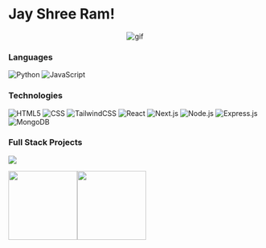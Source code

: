 <h1 >Jay Shree Ram!</h1>

<p align="center">
<img src="https://mir-s3-cdn-cf.behance.net/project_modules/disp/9c0d2243836113.57fe73e1e3867.gif" alt="gif" />

</p>



### Languages

![Python](https://img.shields.io/badge/-Python-000?&logo=Python)
![JavaScript](https://img.shields.io/badge/-JavaScript-000?&logo=JavaScript)

### Technologies
![HTML5](https://img.shields.io/badge/-HTML5-000?&logo=html5)
![CSS](https://img.shields.io/badge/-CSS-000?&logo=css3)
![TailwindCSS](https://img.shields.io/badge/-tailwindcss-000?&logo=tailwindcss)
![React](https://img.shields.io/badge/-React-000?&logo=React)
![Next.js](https://img.shields.io/badge/-Next.js-000?&logo=next.js)
![Node.js](https://img.shields.io/badge/-Node.js-000?&logo=node.js)
![Express.js](https://img.shields.io/badge/-Express.js-000?&logo=express)
![MongoDB](https://img.shields.io/badge/-MongoDB-000?&logo=mongodb)



### Full Stack Projects

[![](https://img.shields.io/badge/-🚀%20Trackify%20Website-000)](https://github.com/siyaramaa/trackify)


<img height="137px" src="https://github-readme-stats.vercel.app/api?username=siyaramaa&hide_title=true&hide_border=true&show_icons=true&include_all_commits=true&count_private=true&line_height=21&text_color=000&icon_color=000&bg_color=0,ea6161,ffc64d,fffc4d,52fa5a&theme=graywhite" /><!-- wi*quL3fcV --><img height="137px" src="https://github-readme-stats.vercel.app/api/top-langs/?username=siyaramaa&hide=html&hide_title=true&hide_border=true&layout=compact&langs_count=6&exclude_repo=comp426,Redventures-Movie-Quotes&text_color=000&icon_color=fff&bg_color=0,52fa5a,4dfcff,c64dff&theme=graywhite" />

